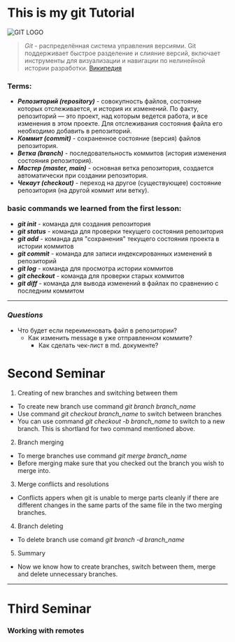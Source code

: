  **This is my git Tutorial**
 ==
![GIT LOGO](https://host-base.ru/wp-content/uploads/1/7/c/17c86d4f862234bbc3a2f0a432a9f850.jpeg)

> *Git* - распределённая система управления версиями. Git поддерживает быстрое разделение и слияние версий, включает инструменты для визуализации и навигации по нелинейной истории разработки. 
[Википедия](https://ru.wikipedia.org/wiki/Git)
### **Terms:**
* ***Репозиторий (repository)*** - совокупность файлов, состояние которых отслеживается, и история их изменений. По факту, репозиторий — это проект, над которым ведется работа, и все изменения в этом проекте. Для отслеживания состояния файла его необходимо добавить в репозиторий.
* ***Коммит (commit)*** - сохраненное состояние (версия) файлов репозитория.
* ***Ветка (branch)*** - последовательность коммитов (история изменения состояния репозитория).
* ***Мастер (master, main)*** - основная ветка репозитория, создается автоматически при создании репозитория.
* ***Чекаут (checkout)*** - переход на другое (существующее) состояние репозитория (на другой коммит или ветку).

### **basic commands we learned from the first lesson:**
* ***git init*** - команда для создания репозитория
* ***git status*** - команда для проверки текущего состояния репозитория
* ***git add*** - команда для "сохранения" текущего состояния проекта в истории коммитов
* ***git commit*** - команда для записи индексированных изменений в репозиторий
* ***git log*** - команда для просмотра истории коммитов
* ***git checkout*** - команда для проверки старых коммитов 
* ***git diff*** - команда для вывода изменений в файлах по сравнению с последним коммитом
---
### ***Questions***
* Что будет если переименовать файл в репозитории?
     * Как изменить message в уже отправленном коммите?
        * Как сделать чек-лист в md. документе?


# Second Seminar

1. Creating of new branches and switching between them 

* To create new branch use command *git branch branch_name*
* Use command *git checkout branch_name* to switch between branches
* You can use command *git checkout -b branch_name* to switch to a new branch. This is shortland for two command mentioned above. 

2. Branch merging

* To merge branches use command *git merge branch_name*
* Before merging make sure that you checked out the branch you wish to merge into. 

3.  Merge conflicts and resolutions

*  Conflicts appers when git is unable to merge parts cleanly if there are different changes in the same parts of the same file in the two merging branches. 

4. Branch deleting 

* To delete branch use comand *git branch -d branch_name* 

5. Summary

* Now we know how to create branches, switch between them, merge and delete unnecessary branches. 

---
# Third Seminar

### Working with remotes 

